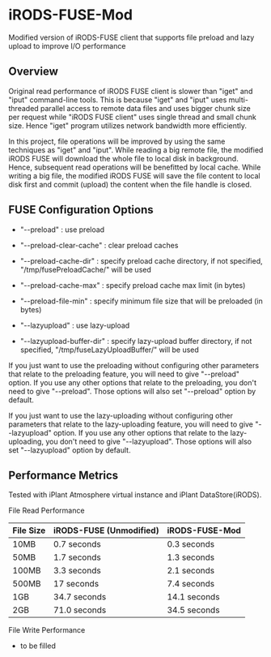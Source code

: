 iRODS-FUSE-Mod
==============

Modified version of iRODS-FUSE client that supports file preload and lazy upload to improve I/O performance

Overview
--------

Original read performance of iRODS FUSE client is slower than "iget" and "iput" command-line tools. This is because "iget" and "iput" uses multi-threaded parallel access to remote data files and uses bigger chunk size per request while "iRODS FUSE client" uses single thread and small chunk size. Hence "iget" program utilizes network bandwidth more efficiently.

In this project, file operations will be improved by using the same techniques as "iget" and "iput". While reading a big remote file, the modified iRODS FUSE will download the whole file to local disk in background. Hence, subsequent read operations will be benefitted by local cache. While writing a big file, the modified iRODS FUSE will save the file content to local disk first and commit (upload) the content when the file handle is closed.

FUSE Configuration Options
--------------------------

- "--preload" : use preload
- "--preload-clear-cache" : clear preload caches
- "--preload-cache-dir" : specify preload cache directory, if not specified, "/tmp/fusePreloadCache/" will be used
- "--preload-cache-max" : specify preload cache max limit (in bytes)
- "--preload-file-min" : specify minimum file size that will be preloaded (in bytes)

- "--lazyupload" : use lazy-upload
- "--lazyupload-buffer-dir" : specify lazy-upload buffer directory, if not specified, "/tmp/fuseLazyUploadBuffer/" will be used

If you just want to use the preloading without configuring other parameters that relate to the preloading feature, you will need to give "--preload" option. If you use any other options that relate to the preloading, you don't need to give "--preload". Those options will also set "--preload" option by default.

If you just want to use the lazy-uploading without configuring other parameters that relate to the lazy-uploading feature, you will need to give "--lazyupload" option. If you use any other options that relate to the lazy-uploading, you don't need to give "--lazyupload". Those options will also set "--lazyupload" option by default.

Performance Metrics
-------------------

Tested with iPlant Atmosphere virtual instance and iPlant DataStore(iRODS).

File Read Performance

File Size | iRODS-FUSE (Unmodified) | iRODS-FUSE-Mod
--- | --- | ---
10MB | 0.7 seconds | 0.3 seconds
50MB | 1.7 seconds | 1.3 seconds
100MB | 3.3 seconds | 2.1 seconds
500MB | 17 seconds | 7.4 seconds
1GB | 34.7 seconds | 14.1 seconds
2GB | 71.0 seconds | 34.5 seconds

File Write Performance

- to be filled

